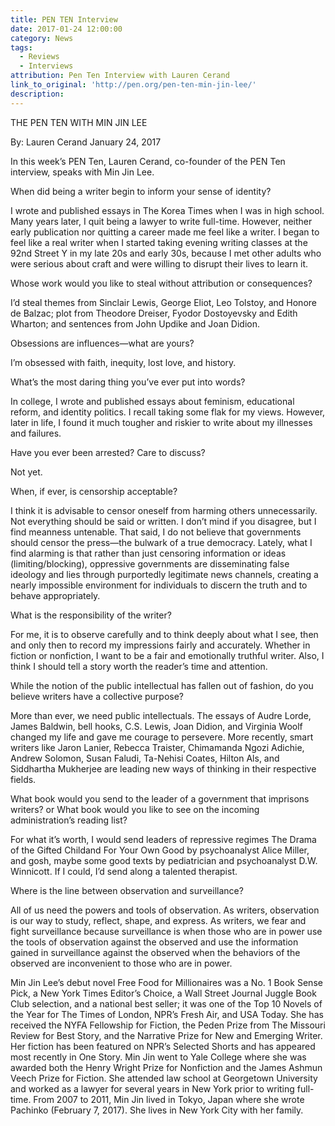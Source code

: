 ```yaml
---
title: PEN TEN Interview
date: 2017-01-24 12:00:00
category: News
tags:
  - Reviews
  - Interviews
attribution: Pen Ten Interview with Lauren Cerand
link_to_original: 'http://pen.org/pen-ten-min-jin-lee/'
description:
---
```



THE PEN TEN WITH MIN JIN LEE

By: Lauren Cerand January 24, 2017

In this week’s PEN Ten, Lauren Cerand, co-founder of the PEN Ten interview, speaks with Min Jin Lee.

When did being a writer begin to inform your sense of identity?

I wrote and published essays in The Korea Times when I was in high school. Many years later, I quit being a lawyer to write full-time. However, neither early publication nor quitting a career made me feel like a writer. I began to feel like a real writer when I started taking evening writing classes at the 92nd Street Y in my late 20s and early 30s, because I met other adults who were serious about craft and were willing to disrupt their lives to learn it.

Whose work would you like to steal without attribution or consequences?

I’d steal themes from Sinclair Lewis, George Eliot, Leo Tolstoy, and Honore de Balzac; plot from Theodore Dreiser, Fyodor Dostoyevsky and Edith Wharton; and sentences from John Updike and Joan Didion.

Obsessions are influences—what are yours?

I’m obsessed with faith, inequity, lost love, and history.

What’s the most daring thing you’ve ever put into words?

In college, I wrote and published essays about feminism, educational reform, and identity politics. I recall taking some flak for my views. However, later in life, I found it much tougher and riskier to write about my illnesses and failures.

Have you ever been arrested? Care to discuss?

Not yet.

When, if ever, is censorship acceptable?

I think it is advisable to censor oneself from harming others unnecessarily. Not everything should be said or written. I don’t mind if you disagree, but I find meanness untenable. That said, I do not believe that governments should censor the press—the bulwark of a true democracy. Lately, what I find alarming is that rather than just censoring information or ideas (limiting/blocking), oppressive governments are disseminating false ideology and lies through purportedly legitimate news channels, creating a nearly impossible environment for individuals to discern the truth and to behave appropriately.

What is the responsibility of the writer?

For me, it is to observe carefully and to think deeply about what I see, then and only then to record my impressions fairly and accurately. Whether in fiction or nonfiction, I want to be a fair and emotionally truthful writer. Also, I think I should tell a story worth the reader’s time and attention.

While the notion of the public intellectual has fallen out of fashion, do you believe writers have a collective purpose?

More than ever, we need public intellectuals. The essays of Audre Lorde, James Baldwin, bell hooks, C.S. Lewis, Joan Didion, and Virginia Woolf changed my life and gave me courage to persevere. More recently, smart writers like Jaron Lanier, Rebecca Traister, Chimamanda Ngozi Adichie, Andrew Solomon, Susan Faludi, Ta-Nehisi Coates, Hilton Als, and Siddhartha Mukherjee are leading new ways of thinking in their respective fields.

What book would you send to the leader of a government that imprisons writers? or What book would you like to see on the incoming administration’s reading list?

For what it’s worth, I would send leaders of repressive regimes The Drama of the Gifted Childand For Your Own Good by psychoanalyst Alice Miller, and gosh, maybe some good texts by pediatrician and psychoanalyst D.W. Winnicott. If I could, I’d send along a talented therapist.

Where is the line between observation and surveillance?

All of us need the powers and tools of observation. As writers, observation is our way to study, reflect, shape, and express. As writers, we fear and fight surveillance because surveillance is when those who are in power use the tools of observation against the observed and use the information gained in surveillance against the observed when the behaviors of the observed are inconvenient to those who are in power.

Min Jin Lee’s debut novel Free Food for Millionaires was a No. 1 Book Sense Pick, a New York Times Editor’s Choice, a Wall Street Journal Juggle Book Club selection, and a national best seller; it was one of the Top 10 Novels of the Year for The Times of London, NPR’s Fresh Air, and USA Today. She has received the NYFA Fellowship for Fiction, the Peden Prize from The Missouri Review for Best Story, and the Narrative Prize for New and Emerging Writer. Her fiction has been featured on NPR’s Selected Shorts and has appeared most recently in One Story. Min Jin went to Yale College where she was awarded both the Henry Wright Prize for Nonfiction and the James Ashmun Veech Prize for Fiction. She attended law school at Georgetown University and worked as a lawyer for several years in New York prior to writing full-time. From 2007 to 2011, Min Jin lived in Tokyo, Japan where she wrote Pachinko (February 7, 2017). She lives in New York City with her family.
